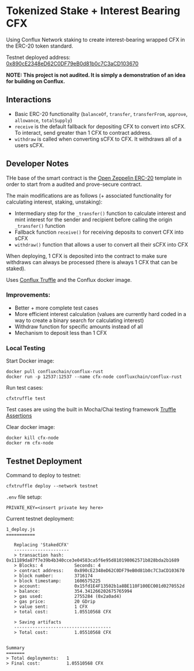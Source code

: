 # Tokenized Stake + Interest Bearing CFX

Using Conflux Network staking to create interest-bearing wrapped CFX in the ERC-20 token standard.

Testnet deployed address: [0x890cE2348eD62C0DF79eB0d81b0c7C3aCD103670](https://testnet.confluxscan.io/address/0x890ce2348ed62c0df79eb0d81b0c7c3acd103670)

**NOTE: This project is not audited. It is simply a demonstration of an idea for building on Conflux.**

## Interactions
* Basic ERC-20 functionality (`balanceOf`, `transfer`, `transferFrom`, `approve`, `allowance`, `totalSupply`)
* `receive` is the default fallback for depositing CFX to convert into sCFX. To interact, send greater than 1 CFX to contract address.
* `withdraw` is called when converting sCFX to CFX. It withdraws all of a users sCFX.

## Developer Notes
THe base of the smart contract is the [Open Zeppelin ERC-20](https://docs.openzeppelin.com/contracts/2.x/api/token/erc20) template in order to start from a audited and prove-secure contract.

The main modifications are as follows (+ associated functionality for calculating interest, staking, unstaking):
* Intermediary step for the `_transfer()` function to calculate interest and mint interest for the sender and recipient before calling the origin `_transfer()` function
* Fallback function `receive()` for receiving deposits to convert CFX into sCFX
* `withdraw()` function that allows a user to convert all their sCFX into CFX

When deploying, 1 CFX is deposited into the contract to make sure withdraws can always be processed (there is always 1 CFX that can be staked).

Uses [Conflux Truffle](https://www.npmjs.com/package/conflux-truffle) and the Conflux docker image.

### Improvements:
* Better + more complete test cases
* More efficient interest calculation (values are currently hard coded in a way to create a binary search for calculating interest)
* Withdraw function for specific amounts instead of all
* Mechanism to deposit less than 1 CFX

### Local Testing
Start Docker image:
```
docker pull confluxchain/conflux-rust
docker run -p 12537:12537 --name cfx-node confluxchain/conflux-rust
```

Run test cases:
```
cfxtruffle test
```
Test cases are using the built in Mocha/Chai testing framework [Truffle Assertions](https://www.npmjs.com/package/truffle-assertions)

Clear docker image:
```
docker kill cfx-node
docker rm cfx-node
```

## Testnet Deployment
Command to deploy to testnet:
```
cfxtruffle deploy --network testnet
```

`.env` file setup:
```
PRIVATE_KEY=<insert private key here>
```

Current testnet deployment:
```
1_deploy.js
===========

   Replacing 'StakedCFX'
   ---------------------
   > transaction hash:    0x11189da87f7e39b4b340cce3e04583ca5f6e95d810198062571b828bda2b1689
   > Blocks: 4            Seconds: 4
   > contract address:    0x890cE2348eD62C0DF79eB0d81b0c7C3aCD103670
   > block number:        3716174
   > block timestamp:     1606575225
   > account:             0x15fd1E4F13502b1a8BE110F100EC001d0270552d
   > balance:             354.341266202675765994
   > gas used:            2755284 (0x2a0ad4)
   > gas price:           20 GDrip
   > value sent:          1 CFX
   > total cost:          1.05510568 CFX

   > Saving artifacts
   -------------------------------------
   > Total cost:          1.05510568 CFX


Summary
=======
> Total deployments:   1
> Final cost:          1.05510568 CFX

```
